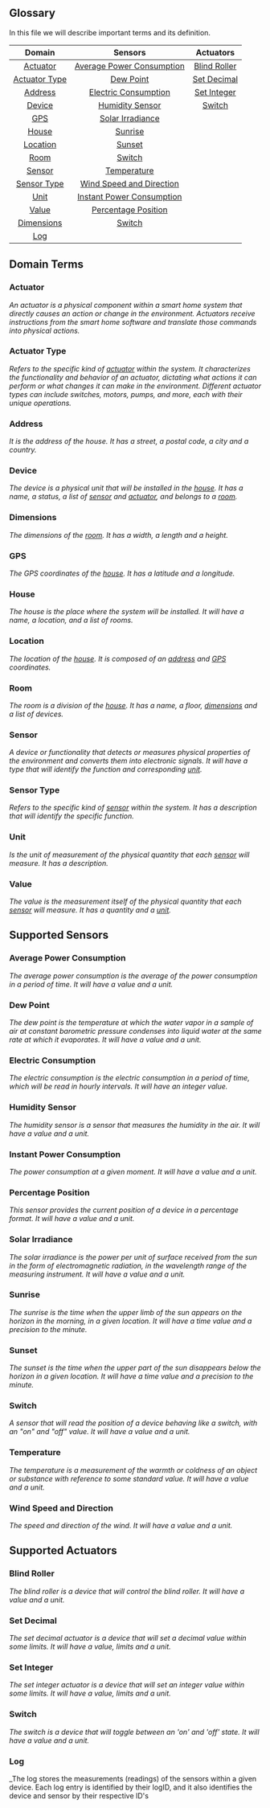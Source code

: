 ## Glossary

In this file we will describe important terms and its definition.

|     Domain      |           Sensors           |   Actuators    |
|:---------------:|:---------------------------:|:--------------:|
|   [Actuator]    | [Average Power Consumption] | [Blind Roller] |
| [Actuator Type] |         [Dew Point]         | [Set Decimal]  |
|    [Address]    |   [Electric Consumption]    | [Set Integer]  |
|    [Device]     |      [Humidity Sensor]      |    [Switch]    |
|      [GPS]      |     [Solar Irradiance]      |                |
|     [House]     |          [Sunrise]          |                |
|   [Location]    |          [Sunset]           |                |
|     [Room]      |          [Switch]           |                |
|    [Sensor]     |        [Temperature]        |                |
|  [Sensor Type]  | [Wind Speed and Direction]  |                |
|     [Unit]      | [Instant Power Consumption] |                |
|     [Value]     |    [Percentage Position]    |                |
|  [Dimensions]   |          [Switch]           |                |
|      [Log]      |                             |                |

## Domain Terms

### Actuator

[actuator]: #actuator
_An actuator is a physical component within a smart home system that directly causes an action or change in the
environment. Actuators receive instructions from the smart home software and translate those commands into physical
actions._

### Actuator Type

[actuator type]: #actuator-type
_Refers to the specific kind of [actuator] within the system. It characterizes the functionality and behavior of an
actuator, dictating what actions it can perform or what changes it can make in the environment. Different actuator types
can include switches, motors, pumps, and more, each with their unique operations._

### Address

[address]: #address
_It is the address of the house. It has a street, a postal code, a city and a country._

### Device

[device]: #device
_The device is a physical unit that will be installed in the [house]. It has a name, a status, a list of [sensor]
and [actuator], and belongs to a [room]._

### Dimensions

[dimensions]: #dimensions
_The dimensions of the [room]. It has a width, a length and a height._

### GPS

[gps]: #gps
_The GPS coordinates of the [house]. It has a latitude and a longitude._

### House

[house]: #house
_The house is the place where the system will be installed. It will have a name, a location, and a list of rooms._

### Location

[location]: #location
_The location of the [house]. It is composed of an [address] and [GPS] coordinates._

### Room

[room]: #room
_The room is a division of the [house]. It has a name, a floor, [dimensions] and a list of devices._

### Sensor

[sensor]: #sensor
_A device or functionality that detects or measures physical properties of the environment and converts them into
electronic signals. It will have a type that will identify the function and corresponding [unit]._

### Sensor Type

[sensor type]: #sensor-type
_Refers to the specific kind of [sensor] within the system. It has a description that will identify the specific
function._

### Unit

[unit]: #unit
_Is the unit of measurement of the physical quantity that each [sensor] will measure. It has a description._

### Value

[value]: #value
_The value is the measurement itself of the physical quantity that each [sensor] will measure. It has a quantity and
a [unit]._

## Supported Sensors

### Average Power Consumption

[average power consumption]: #average-power-consumption
_The average power consumption is the average of the power consumption in a period of time. It will have a value and a
unit._

### Dew Point

[dew point]: #dew-point
_The dew point is the temperature at which the water vapor in a sample of air at constant barometric pressure condenses
into liquid water at the same rate at which it evaporates. It will have a value and a unit._

### Electric Consumption

[electric consumption]: #electric-consumption
_The electric consumption is the electric consumption in a period of time, which will be read in hourly intervals. It
will have an integer value._

### Humidity Sensor

[humidity sensor]: #humidity-sensor
_The humidity sensor is a sensor that measures the humidity in the air. It will have a value and a unit._

### Instant Power Consumption

[instant power consumption]: #instant-power-consumption
_The power consumption at a given moment. It will have a value and a unit._

### Percentage Position

[percentage position]: #percentage-position
_This sensor provides the current position of a device in a percentage format. It will have a value and a unit._

### Solar Irradiance

[solar irradiance]: #solar-irradiance
_The solar irradiance is the power per unit of surface received from the sun in the form of electromagnetic radiation,
in the wavelength range of the measuring instrument. It will have a value and a unit._

### Sunrise

[sunrise]: #sunrise
_The sunrise is the time when the upper limb of the sun appears on the horizon in the morning, in a given location. It
will have a time value and a precision to the minute._

### Sunset

[sunset]: #sunset
_The sunset is the time when the upper part of the sun disappears below the horizon in a given location. It will have a
time value and a precision to the minute._

### Switch

[switch]: #switch
_A sensor that will read the position of a device behaving like a switch, with an "on" and "off" value. It will have a
value and a unit._

### Temperature

[temperature]: #temperature
_The temperature is a measurement of the warmth or coldness of an object or substance with reference to some standard
value. It will have a value and a unit._

### Wind Speed and Direction

[wind speed and direction]: #wind-speed-and-direction
_The speed and direction of the wind. It will have a value and a unit._

## Supported Actuators

### Blind Roller

[blind roller]: #blind-roller
_The blind roller is a device that will control the blind roller. It will have a value and a unit._

### Set Decimal

[set decimal]: #set-decimal
_The set decimal actuator is a device that will set a decimal value within some limits. It will have a value, limits and
a unit._

### Set Integer

[set integer]: #set-integer
_The set integer actuator is a device that will set an integer value within some limits. It will have a value, limits
and a unit._

### Switch

[switch]: #switch
_The switch is a device that will toggle between an 'on' and 'off' state. It will have a value and a unit._

### Log

[log]: #log
_The log stores the measurements (readings) of the sensors within a given device. Each log entry is identified by their
logID, and it also identifies the device and sensor by their respective ID's